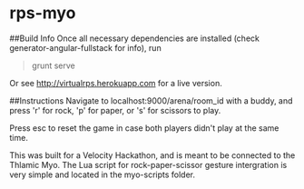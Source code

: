 rps-myo
=======
##Build Info
Once all necessary dependencies are installed (check generator-angular-fullstack for info), run
> grunt serve

Or see http://virtualrps.herokuapp.com for a live version.

##Instructions
Navigate to localhost:9000/arena/room_id with a buddy, and press 'r' for rock, 'p' for paper, or 's' for scissors to play.

Press esc to reset the game in case both players didn't play at the same time.

This was built for a Velocity Hackathon, and is meant to be connected to the Thlamic Myo. The Lua script for rock-paper-scissor gesture intergration is very simple and located in the myo-scripts folder.

